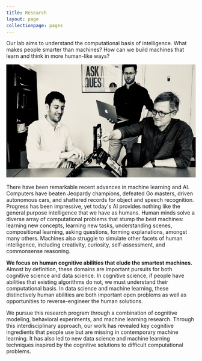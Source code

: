 ```yaml
---
title: Research
layout: page
collectionpage: pages
---
```

Our lab aims to understand the computational basis of intelligence. What makes people smarter than machines?  How can we build machines that learn and think in more human-like ways?

<img src="/images/battleship-bw.jpg" width="706" height="300">

There have been remarkable recent advances in machine learning and AI. Computers have beaten Jeopardy champions, defeated Go masters, driven autonomous cars, and shattered records for object and speech recognition. Progress has been impressive, yet today's AI provides nothing like the general purpose intelligence that we have as humans. 
Human minds solve a diverse array of computational problems that stump the best machines: learning new concepts, learning new tasks, understanding scenes, compositional learning, asking questions, forming explanations, amongst many others. Machines also struggle to simulate other facets of human intelligence, including creativity, curiosity, self-assessment, and commonsense reasoning.

**We focus on human cognitive abilities that elude the smartest machines.** Almost by definition, these domains are important pursuits for both cognitive science and data science. In cognitive science, if people have abilities that existing algorithms do not, we must understand their computational basis. In data science and machine learning, these distinctively human abilities are both important open problems as well as opportunities to reverse-engineer the human solutions.

We pursue this research program through a combination of cognitive modeling, behavioral experiments, and machine learning research. Through this interdisciplinary approach, our work has revealed key cognitive ingredients that people use but are missing in contemporary machine learning. It has also led to new data science and machine learning techniques inspired by the cognitive solutions to difficult computational problems.